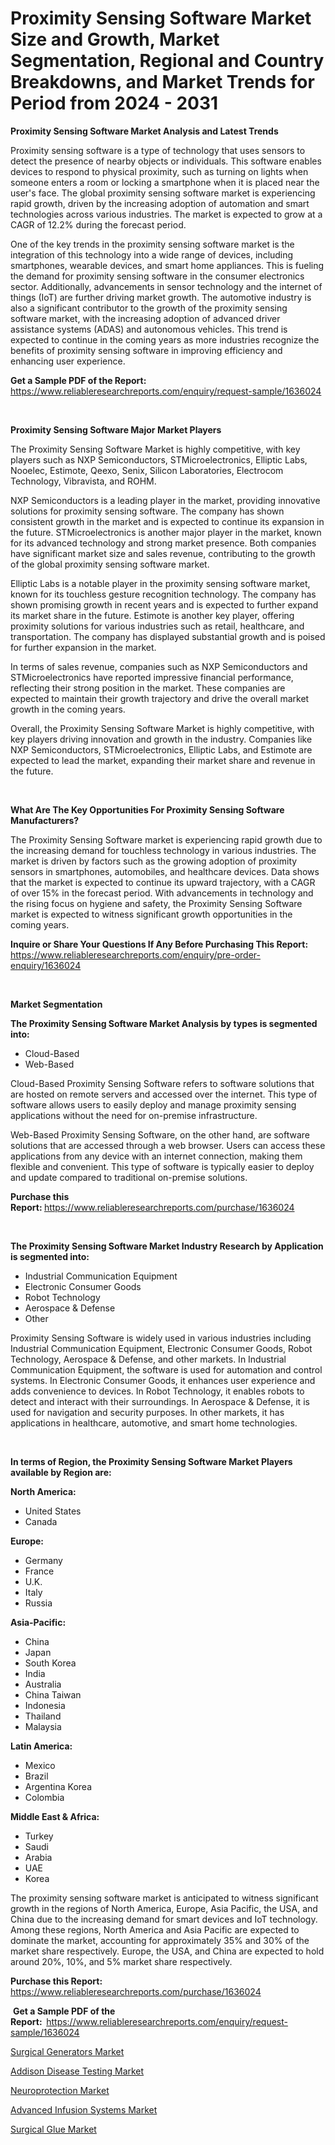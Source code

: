 <p><h1>Proximity Sensing Software Market Size and Growth, Market Segmentation, Regional and Country Breakdowns, and Market Trends for Period from 2024 -  2031</h1></p><p><strong>Proximity Sensing Software Market Analysis and Latest Trends</strong></p>
<p><p>Proximity sensing software is a type of technology that uses sensors to detect the presence of nearby objects or individuals. This software enables devices to respond to physical proximity, such as turning on lights when someone enters a room or locking a smartphone when it is placed near the user's face. The global proximity sensing software market is experiencing rapid growth, driven by the increasing adoption of automation and smart technologies across various industries. The market is expected to grow at a CAGR of 12.2% during the forecast period.</p><p>One of the key trends in the proximity sensing software market is the integration of this technology into a wide range of devices, including smartphones, wearable devices, and smart home appliances. This is fueling the demand for proximity sensing software in the consumer electronics sector. Additionally, advancements in sensor technology and the internet of things (IoT) are further driving market growth. The automotive industry is also a significant contributor to the growth of the proximity sensing software market, with the increasing adoption of advanced driver assistance systems (ADAS) and autonomous vehicles. This trend is expected to continue in the coming years as more industries recognize the benefits of proximity sensing software in improving efficiency and enhancing user experience.</p></p>
<p><strong>Get a Sample PDF of the Report:&nbsp;</strong> <a href="https://www.reliableresearchreports.com/enquiry/request-sample/1636024">https://www.reliableresearchreports.com/enquiry/request-sample/1636024</a></p>
<p>&nbsp;</p>
<p><strong>Proximity Sensing Software Major Market Players</strong></p>
<p><p>The Proximity Sensing Software Market is highly competitive, with key players such as NXP Semiconductors, STMicroelectronics, Elliptic Labs, Nooelec, Estimote, Qeexo, Senix, Silicon Laboratories, Electrocom Technology, Vibravista, and ROHM. </p><p>NXP Semiconductors is a leading player in the market, providing innovative solutions for proximity sensing software. The company has shown consistent growth in the market and is expected to continue its expansion in the future. STMicroelectronics is another major player in the market, known for its advanced technology and strong market presence. Both companies have significant market size and sales revenue, contributing to the growth of the global proximity sensing software market.</p><p>Elliptic Labs is a notable player in the proximity sensing software market, known for its touchless gesture recognition technology. The company has shown promising growth in recent years and is expected to further expand its market share in the future. Estimote is another key player, offering proximity solutions for various industries such as retail, healthcare, and transportation. The company has displayed substantial growth and is poised for further expansion in the market.</p><p>In terms of sales revenue, companies such as NXP Semiconductors and STMicroelectronics have reported impressive financial performance, reflecting their strong position in the market. These companies are expected to maintain their growth trajectory and drive the overall market growth in the coming years.</p><p>Overall, the Proximity Sensing Software Market is highly competitive, with key players driving innovation and growth in the industry. Companies like NXP Semiconductors, STMicroelectronics, Elliptic Labs, and Estimote are expected to lead the market, expanding their market share and revenue in the future.</p></p>
<p>&nbsp;</p>
<p><strong>What Are The Key Opportunities For Proximity Sensing Software Manufacturers?</strong></p>
<p><p>The Proximity Sensing Software market is experiencing rapid growth due to the increasing demand for touchless technology in various industries. The market is driven by factors such as the growing adoption of proximity sensors in smartphones, automobiles, and healthcare devices. Data shows that the market is expected to continue its upward trajectory, with a CAGR of over 15% in the forecast period. With advancements in technology and the rising focus on hygiene and safety, the Proximity Sensing Software market is expected to witness significant growth opportunities in the coming years.</p></p>
<p><strong>Inquire or Share Your Questions If Any Before Purchasing This Report:</strong> <a href="https://www.reliableresearchreports.com/enquiry/pre-order-enquiry/1636024">https://www.reliableresearchreports.com/enquiry/pre-order-enquiry/1636024</a></p>
<p>&nbsp;</p>
<p><strong>Market Segmentation</strong></p>
<p><strong>The Proximity Sensing Software Market Analysis by types is segmented into:</strong></p>
<p><ul><li>Cloud-Based</li><li>Web-Based</li></ul></p>
<p><p>Cloud-Based Proximity Sensing Software refers to software solutions that are hosted on remote servers and accessed over the internet. This type of software allows users to easily deploy and manage proximity sensing applications without the need for on-premise infrastructure.</p><p>Web-Based Proximity Sensing Software, on the other hand, are software solutions that are accessed through a web browser. Users can access these applications from any device with an internet connection, making them flexible and convenient. This type of software is typically easier to deploy and update compared to traditional on-premise solutions.</p></p>
<p><strong>Purchase this Report:&nbsp;</strong><a href="https://www.reliableresearchreports.com/purchase/1636024">https://www.reliableresearchreports.com/purchase/1636024</a></p>
<p>&nbsp;</p>
<p><strong>The Proximity Sensing Software Market Industry Research by Application is segmented into:</strong></p>
<p><ul><li>Industrial Communication Equipment</li><li>Electronic Consumer Goods</li><li>Robot Technology</li><li>Aerospace & Defense</li><li>Other</li></ul></p>
<p><p>Proximity Sensing Software is widely used in various industries including Industrial Communication Equipment, Electronic Consumer Goods, Robot Technology, Aerospace & Defense, and other markets. In Industrial Communication Equipment, the software is used for automation and control systems. In Electronic Consumer Goods, it enhances user experience and adds convenience to devices. In Robot Technology, it enables robots to detect and interact with their surroundings. In Aerospace & Defense, it is used for navigation and security purposes. In other markets, it has applications in healthcare, automotive, and smart home technologies.</p></p>
<p>&nbsp;</p>
<p><strong>In terms of Region, the Proximity Sensing Software Market Players available by Region are:</strong></p>
<p>
    <p> <strong> North America: </strong>
        <ul>
            <li>United States</li>
            <li>Canada</li>
        </ul>
        </p> 
    <p> <strong> Europe: </strong>
        <ul>
            <li>Germany</li>
            <li>France</li>
            <li>U.K.</li>
            <li>Italy</li>
            <li>Russia</li>
        </ul>
        </p> 
    <p> <strong> Asia-Pacific: </strong>
        <ul>
            <li>China</li>
            <li>Japan</li>
            <li>South Korea</li>
            <li>India</li>
            <li>Australia</li>
            <li>China Taiwan</li>
            <li>Indonesia</li>
            <li>Thailand</li>
            <li>Malaysia</li>
        </ul>
        </p> 
    <p> <strong> Latin America: </strong>
        <ul>
            <li>Mexico</li>
            <li>Brazil</li>
            <li>Argentina Korea</li>
            <li>Colombia</li>
        </ul>
        </p> 
    <p> <strong> Middle East & Africa: </strong>
        <ul>
            <li>Turkey</li>
            <li>Saudi</li>
            <li>Arabia</li>
            <li>UAE</li>
            <li>Korea</li>
        </ul>
    </p>
    </p>
<p><p>The proximity sensing software market is anticipated to witness significant growth in the regions of North America, Europe, Asia Pacific, the USA, and China due to the increasing demand for smart devices and IoT technology. Among these regions, North America and Asia Pacific are expected to dominate the market, accounting for approximately 35% and 30% of the market share respectively. Europe, the USA, and China are expected to hold around 20%, 10%, and 5% market share respectively.</p></p>
<p><strong>Purchase this Report: </strong><a href="https://www.reliableresearchreports.com/purchase/1636024">https://www.reliableresearchreports.com/purchase/1636024</a></p>
<p>&nbsp;<strong>Get a Sample PDF of the Report:&nbsp;&nbsp;</strong><a href="https://www.reliableresearchreports.com/enquiry/request-sample/1636024">https://www.reliableresearchreports.com/enquiry/request-sample/1636024</a></p>
<p><strong></strong></p>
<p><p><a href="https://medium.com/@v4171497/surgical-generators-market-outlook-industry-overview-and-forecast-2024-to-2031-e2c5d77c2bfc">Surgical Generators Market</a></p><p><a href="https://medium.com/@v4171497/addison-disease-testing-market-insights-into-market-cagr-market-trends-and-growth-strategies-fb9a6e6441a9">Addison Disease Testing Market</a></p><p><a href="https://medium.com/@v4171497/neuroprotection-market-furnishes-information-on-market-share-market-trends-and-market-growth-ed4f80b3eabb">Neuroprotection Market</a></p><p><a href="https://medium.com/@v4171497/advanced-infusion-systems-market-competitive-analysis-market-trends-and-forecast-to-2031-d9491cecd50b">Advanced Infusion Systems Market</a></p><p><a href="https://medium.com/@v4171497/surgical-glue-market-size-and-market-trends-complete-industry-overview-2024-to-2031-27426470ca68">Surgical Glue Market</a></p></p>